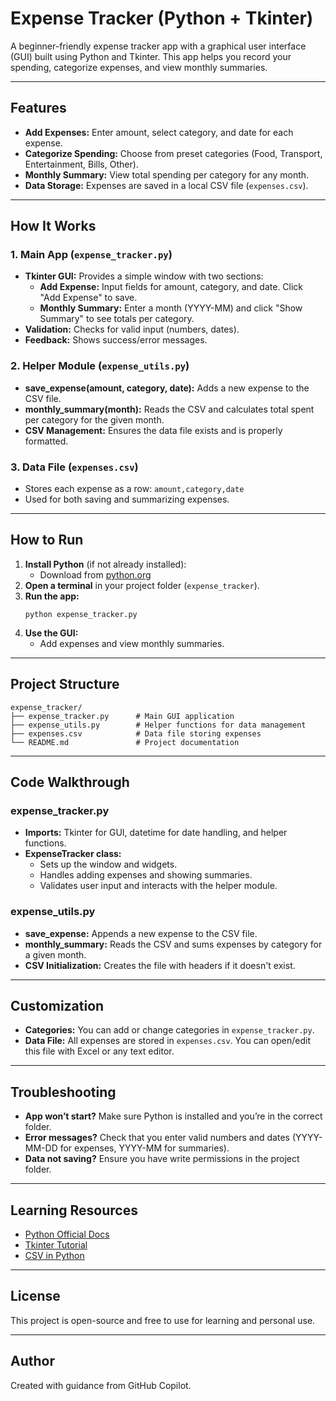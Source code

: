 # Expense Tracker (Python + Tkinter)

A beginner-friendly expense tracker app with a graphical user interface (GUI) built using Python and Tkinter. This app helps you record your spending, categorize expenses, and view monthly summaries.

---

## Features
- **Add Expenses:** Enter amount, select category, and date for each expense.
- **Categorize Spending:** Choose from preset categories (Food, Transport, Entertainment, Bills, Other).
- **Monthly Summary:** View total spending per category for any month.
- **Data Storage:** Expenses are saved in a local CSV file (`expenses.csv`).

---

## How It Works

### 1. Main App (`expense_tracker.py`)
- **Tkinter GUI:** Provides a simple window with two sections:
  - **Add Expense:** Input fields for amount, category, and date. Click "Add Expense" to save.
  - **Monthly Summary:** Enter a month (YYYY-MM) and click "Show Summary" to see totals per category.
- **Validation:** Checks for valid input (numbers, dates).
- **Feedback:** Shows success/error messages.

### 2. Helper Module (`expense_utils.py`)
- **save_expense(amount, category, date):** Adds a new expense to the CSV file.
- **monthly_summary(month):** Reads the CSV and calculates total spent per category for the given month.
- **CSV Management:** Ensures the data file exists and is properly formatted.

### 3. Data File (`expenses.csv`)
- Stores each expense as a row: `amount,category,date`
- Used for both saving and summarizing expenses.

---

## How to Run

1. **Install Python** (if not already installed):
   - Download from [python.org](https://www.python.org/downloads/)
2. **Open a terminal** in your project folder (`expense_tracker`).
3. **Run the app:**
   ```
   python expense_tracker.py
   ```
4. **Use the GUI:**
   - Add expenses and view monthly summaries.

---

## Project Structure
```
expense_tracker/
├── expense_tracker.py      # Main GUI application
├── expense_utils.py        # Helper functions for data management
├── expenses.csv            # Data file storing expenses
└── README.md               # Project documentation
```

---

## Code Walkthrough

### expense_tracker.py
- **Imports:** Tkinter for GUI, datetime for date handling, and helper functions.
- **ExpenseTracker class:**
  - Sets up the window and widgets.
  - Handles adding expenses and showing summaries.
  - Validates user input and interacts with the helper module.

### expense_utils.py
- **save_expense:** Appends a new expense to the CSV file.
- **monthly_summary:** Reads the CSV and sums expenses by category for a given month.
- **CSV Initialization:** Creates the file with headers if it doesn't exist.

---

## Customization
- **Categories:** You can add or change categories in `expense_tracker.py`.
- **Data File:** All expenses are stored in `expenses.csv`. You can open/edit this file with Excel or any text editor.

---

## Troubleshooting
- **App won’t start?** Make sure Python is installed and you’re in the correct folder.
- **Error messages?** Check that you enter valid numbers and dates (YYYY-MM-DD for expenses, YYYY-MM for summaries).
- **Data not saving?** Ensure you have write permissions in the project folder.

---

## Learning Resources
- [Python Official Docs](https://docs.python.org/3/)
- [Tkinter Tutorial](https://realpython.com/python-gui-tkinter/)
- [CSV in Python](https://docs.python.org/3/library/csv.html)

---

## License
This project is open-source and free to use for learning and personal use.

---

## Author
Created with guidance from GitHub Copilot.
